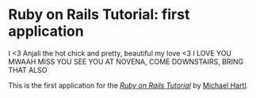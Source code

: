 # Ruby on Rails Tutorial: first application

I <3 Anjali the hot chick and pretty, beautiful my love <3 I LOVE YOU MWAAH MISS YOU SEE YOU AT NOVENA, COME DOWNSTAIRS, BRING THAT ALSO

This is the first application for the
[*Ruby on Rails Tutorial*](http://railstutorial.org/)
by [Michael Hartl](http://michaelhartl.com/).